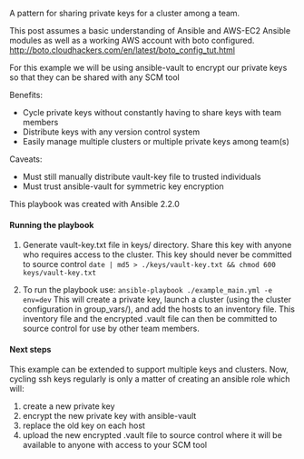 A pattern for sharing private keys for a cluster among a team.

This post assumes a basic understanding of Ansible and AWS-EC2 Ansible modules as well as a working AWS account with boto configured.
http://boto.cloudhackers.com/en/latest/boto_config_tut.html

For this example we will be using ansible-vault to encrypt our private keys so that they can be shared with any SCM tool

Benefits:
- Cycle private keys without constantly having to share keys with team members
- Distribute keys with any version control system
- Easily manage multiple clusters or multiple private keys among team(s)

Caveats:
- Must still manually distribute vault-key file to trusted individuals
- Must trust ansible-vault for symmetric key encryption

This playbook was created with Ansible 2.2.0

#### Running the playbook
1. Generate vault-key.txt file in keys/ directory. Share this key with anyone who requires access to the cluster.  This key should
never be committed to source control
`date | md5 > ./keys/vault-key.txt && chmod 600 keys/vault-key.txt`

2. To run the playbook use:
`ansible-playbook ./example_main.yml -e env=dev`
This will create a private key, launch a cluster (using the cluster configuration in group_vars/), and add the hosts to an inventory
file. This inventory file and the encrypted .vault file can then be committed to source control for use by other team members.


#### Next steps
This example can be extended to support multiple keys and clusters.
Now, cycling ssh keys regularly is only a matter of creating an ansible role which will:
1. create a new private key
2. encrypt the new private key with ansible-vault
3. replace the old key on each host
4. upload the new encrypted .vault file to source control where it will be available to anyone with access to your SCM tool
